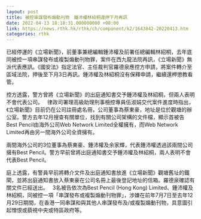 ```yaml
---
layout: post
title: 被控串謀發布煽動刊物　鍾沛權林紹桐還押下月再訊
date: 2022-04-13 18:18:31.000000000 +08:00
link: https://news.rthk.hk/rthk/ch/component/k2/1643842-20220413.htm
categories: rthk
---
```


已經停運的《立場新聞》，前董事兼總編輯鍾沛權及前署任總編輯林紹桐，去年底同被控一項串謀發布或複製煽動刊物罪，案件在西九龍法院再訊，《立場新聞》無派代表應訊。《國安法》指定法官、主任裁判官羅德泉應控方申請，將案件轉介至區域法院，押後至下月3日再訊。鍾沛權及林紹桐沒有保釋申請，繼續還柙懲教看管。

控方透露，警方曾將《立場新聞》的出庭通知書交予鍾沛權及林紹桐，但兩人表明不會代表公司。
 
律政司署理高級助理刑事檢控專員伍淑娟交代案件進度時指出，《立場新聞》目前仍在公司註冊處名冊，公司董事為蔡東豪，地址是位於觀塘的辦公室。警方去年12月搜查有關單位，找到有關公司架構的文件檔，顯示首被告Best Pencil由海外公司Web Network Limited全權擁有，而Web Network Limited再由另一間海外公司全資擁有。

兩間海外公司的3位董事為蔡東豪、鍾沛權及余家輝，代表鍾沛權透過該兩間公司擁有Best Pencil。警方早前曾將出庭通知書交予鍾沛權及林紹桐，兩人表明不會代表Best Pencil。

庭上透露，有警員早前將轉介文件及出庭通知書放進《立場新聞》觀塘舊址的鐵閘，並將出庭通知書放入蔡東豪在公司名冊上最後登記地址的信箱。羅德泉確認有關文件已經送出。
 
3名被告依次為Best Pencil (Hong Kong) Limited、鍾沛權及林紹桐，同被控一項「串謀發布或複製煽動刊物罪」，涉嫌在前年7月7日至去年12月29日期間，在香港一同串謀和與其他人串謀發布及/或複製煽動刊物，具意圖引起憎恨或藐視中央或特區政府等。

